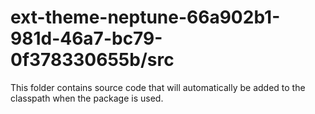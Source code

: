 # ext-theme-neptune-66a902b1-981d-46a7-bc79-0f378330655b/src

This folder contains source code that will automatically be added to the classpath when
the package is used.
